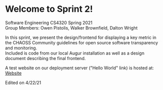 # Welcome to Sprint 2!  
Software Engineering CS4320 Spring 2021  
Group Members: Owen Pistolis, Walker Brownfield, Dalton Wright  

In this sprint, we present the design/frontend for displaying a key metric in the CHAOSS Community guidelines for open source software transparency and monitoring.  
Included is code from our local Augur installation as well as a design document describing the final frontend.

A test website on our deployment server ("Hello World" link) is hosted at: [Website](http://owenpistolis.com)  

Edited on 4/22/21
